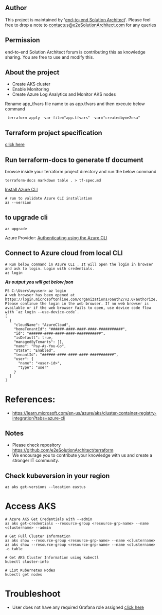 
## Author
This project is maintained by '[end-to-end Solution Architect](https://e2esolutionarchitect.com/)'. Please feel free to drop a note to contactus@e2eSolutionArchitect.com for any queries

## Permission
end-to-end Solution Architect forum is contributing this as knowledge sharing. You are free to use and modify this.

## About the project

- Create AKS cluster
- Enable Monitoring
- Create Azure Log Analytics and Monitor AKS nodes

Rename app_tfvars file name to as app.tfvars and then execute  below command
```
 terraform apply -var-file="app.tfvars" -var="createdby=e2esa"
```

## Terraform project specification 
[click here](tf-spec.md)

## Run terraform-docs to generate tf document
browse inside your terraform project directory and run the below command 

```
terraform-docs markdown table . > tf-spec.md
```


[Install Azure CLI](https://learn.microsoft.com/en-us/cli/azure/install-azure-cli)

```
# run to validate Azure CLI installation
az --version
```

## to upgrade cli 
```
az upgrade
```

Azure Provider: [Authenticating using the Azure CLI](https://registry.terraform.io/providers/hashicorp/azurerm/latest/docs/guides/azure_cli)

## Connect to Azure cloud from local CLI
```
# Run below command in Azure CLI . It will open the login in browser and ask to login. Login with credentials. 
az login
```

***As output you will get below json***
```
PS C:\Users\myuser> az login
A web browser has been opened at https://login.microsoftonline.com/organizations/oauth2/v2.0/authorize. Please continue the login in the web browser. If no web browser is available or if the web browser fails to open, use device code flow with `az login --use-device-code`.
[
  {
    "cloudName": "AzureCloud",
    "homeTenantId": "######-####-####-####-###########",
    "id": "######-####-####-####-###########",
    "isDefault": true,
    "managedByTenants": [],
    "name": "Pay-As-You-Go",
    "state": "Enabled",
    "tenantId": "######-####-####-####-###########",
    "user": {
      "name": "<user-id>",
      "type": "user"
    }
  }
]
```
# References:
- https://learn.microsoft.com/en-us/azure/aks/cluster-container-registry-integration?tabs=azure-cli


## Notes
- Please check repository https://github.com/e2eSolutionArchitect/terraform
- We encourage you to contribute your knowledge with us and create a stronger IT community.

## Check kubeversion in your region
```
az aks get-versions --location eastus
```


# Access AKS
```
# Azure AKS Get Credentials with --admin
az aks get-credentials --resource-group <resource-grp-name> --name <clustername> --admin

# Get Full Cluster Information
az aks show --resource-group <resource-grp-name> --name <clustername>
az aks show --resource-group <resource-grp-name> --name <clustername> -o table

# Get AKS Cluster Information using kubectl
kubectl cluster-info

# List Kubernetes Nodes
kubectl get nodes
```

# Troubleshoot
- User does not have any required Grafana role assigned [click here](https://github.com/e2eSolutionArchitect/kubernetes/blob/main/aks/docs/User%20does%20not%20have%20any%20required%20Grafana%20role%20assigned-azure-managed-grafana.md)
